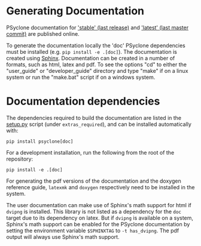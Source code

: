 Generating Documentation
========================

PSyclone documentation for ['stable' (last release)](https://psyclone.readthedocs.io/en/stable/)
and ['latest' (last master commit)](https://psyclone.readthedocs.io/en/latest/)
are published online.

To generate the documentation locally the 'doc' PSyclone dependencies
must be installed (e.g. `pip install -e .[doc]`).
The documentation is created using
[Sphinx](https://www.sphinx-doc.org). Documentation can be created in a
number of formats, such as html, latex and pdf. To see the options
"cd" to either the "user_guide" or "developer_guide" directory and
type "make" if on a linux system or run the "make.bat" script if on a
windows system.

Documentation dependencies
==========================

The dependencies required to build the documentation are listed in
the [setup.py](../setup.py) script (under ``extras_required``),
and can be installed automatically with:

    pip install psyclone[doc]

For a development installation, run the following from the root
of the repository:

    pip install -e .[doc]

For generating the pdf versions of the documentation and the doxygen reference
guide, ``latexmk`` and ``doxygen`` respectively need to be installed in the
system.

The user documentation can make use of Sphinx's math support for
html if `dvipng` is installed. This library is not listed as
a dependency for the `doc` target due to its dependency on latex. But
if `dvipng` is available on a system,
Sphinx's math support can be enabled for the PSyclone documentation by
setting the environment variable `$SPHINXTAG` to `-t has_dvipng`.
The pdf output will always use Sphinx's math support.
